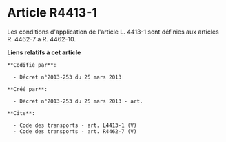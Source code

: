 # Article R4413-1

Les conditions d'application de l'article L. 4413-1 sont définies aux articles R. 4462-7 à R. 4462-10.

**Liens relatifs à cet article**

	**Codifié par**:

	  - Décret n°2013-253 du 25 mars 2013

	**Créé par**:

	  - Décret n°2013-253 du 25 mars 2013 - art.

	**Cite**:

	  - Code des transports - art. L4413-1 (V)
	  - Code des transports - art. R4462-7 (V)
